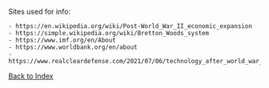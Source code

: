 Sites used for info:
```
- https://en.wikipedia.org/wiki/Post-World_War_II_economic_expansion
- https://simple.wikipedia.org/wiki/Bretton_Woods_system
- https://www.imf.org/en/About
- https://www.worldbank.org/en/about
- https://www.realcleardefense.com/2021/07/06/technology_after_world_war_ii_78427
```

[Back to Index](Index)
